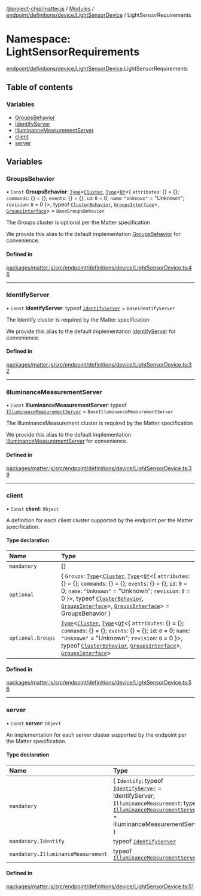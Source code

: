[@project-chip/matter.js](../README.md) / [Modules](../modules.md) / [endpoint/definitions/device/LightSensorDevice](endpoint_definitions_device_LightSensorDevice.md) / LightSensorRequirements

# Namespace: LightSensorRequirements

[endpoint/definitions/device/LightSensorDevice](endpoint_definitions_device_LightSensorDevice.md).LightSensorRequirements

## Table of contents

### Variables

- [GroupsBehavior](endpoint_definitions_device_LightSensorDevice.LightSensorRequirements.md#groupsbehavior)
- [IdentifyServer](endpoint_definitions_device_LightSensorDevice.LightSensorRequirements.md#identifyserver)
- [IlluminanceMeasurementServer](endpoint_definitions_device_LightSensorDevice.LightSensorRequirements.md#illuminancemeasurementserver)
- [client](endpoint_definitions_device_LightSensorDevice.LightSensorRequirements.md#client)
- [server](endpoint_definitions_device_LightSensorDevice.LightSensorRequirements.md#server)

## Variables

### GroupsBehavior

• `Const` **GroupsBehavior**: [`Type`](../interfaces/behavior_cluster_export.ClusterBehavior.Type.md)\<[`Cluster`](../interfaces/cluster_export.Groups.Cluster.md), [`Type`](../interfaces/behavior_cluster_export.ClusterBehavior.Type.md)\<[`Of`](../interfaces/cluster_export.ClusterType.Of.md)\<\{ `attributes`: {} = \{}; `commands`: {} = \{}; `events`: {} = \{}; `id`: ``0`` = 0; `name`: ``"Unknown"`` = "Unknown"; `revision`: ``0`` = 0 }\>, typeof [`ClusterBehavior`](behavior_cluster_export.ClusterBehavior.md), [`GroupsInterface`](behavior_definitions_groups_export.md#groupsinterface)\>, [`GroupsInterface`](behavior_definitions_groups_export.md#groupsinterface)\> = `BaseGroupsBehavior`

The Groups cluster is optional per the Matter specification

We provide this alias to the default implementation [GroupsBehavior](endpoint_definitions_device_LightSensorDevice.LightSensorRequirements.md#groupsbehavior) for convenience.

#### Defined in

[packages/matter.js/src/endpoint/definitions/device/LightSensorDevice.ts:46](https://github.com/project-chip/matter.js/blob/558e12c94a201592c28c7bc0743705360b3e5ca6/packages/matter.js/src/endpoint/definitions/device/LightSensorDevice.ts#L46)

___

### IdentifyServer

• `Const` **IdentifyServer**: typeof [`IdentifyServer`](behavior_definitions_identify_export.IdentifyServer.md) = `BaseIdentifyServer`

The Identify cluster is required by the Matter specification

We provide this alias to the default implementation [IdentifyServer](endpoint_definitions_device_LightSensorDevice.LightSensorRequirements.md#identifyserver) for convenience.

#### Defined in

[packages/matter.js/src/endpoint/definitions/device/LightSensorDevice.ts:32](https://github.com/project-chip/matter.js/blob/558e12c94a201592c28c7bc0743705360b3e5ca6/packages/matter.js/src/endpoint/definitions/device/LightSensorDevice.ts#L32)

___

### IlluminanceMeasurementServer

• `Const` **IlluminanceMeasurementServer**: typeof [`IlluminanceMeasurementServer`](../classes/behavior_definitions_illuminance_measurement_export.IlluminanceMeasurementServer.md) = `BaseIlluminanceMeasurementServer`

The IlluminanceMeasurement cluster is required by the Matter specification

We provide this alias to the default implementation [IlluminanceMeasurementServer](endpoint_definitions_device_LightSensorDevice.LightSensorRequirements.md#illuminancemeasurementserver) for convenience.

#### Defined in

[packages/matter.js/src/endpoint/definitions/device/LightSensorDevice.ts:39](https://github.com/project-chip/matter.js/blob/558e12c94a201592c28c7bc0743705360b3e5ca6/packages/matter.js/src/endpoint/definitions/device/LightSensorDevice.ts#L39)

___

### client

• `Const` **client**: `Object`

A definition for each client cluster supported by the endpoint per the Matter specification.

#### Type declaration

| Name | Type |
| :------ | :------ |
| `mandatory` | {} |
| `optional` | \{ `Groups`: [`Type`](../interfaces/behavior_cluster_export.ClusterBehavior.Type.md)\<[`Cluster`](../interfaces/cluster_export.Groups.Cluster.md), [`Type`](../interfaces/behavior_cluster_export.ClusterBehavior.Type.md)\<[`Of`](../interfaces/cluster_export.ClusterType.Of.md)\<\{ `attributes`: {} = \{}; `commands`: {} = \{}; `events`: {} = \{}; `id`: ``0`` = 0; `name`: ``"Unknown"`` = "Unknown"; `revision`: ``0`` = 0 }\>, typeof [`ClusterBehavior`](behavior_cluster_export.ClusterBehavior.md), [`GroupsInterface`](behavior_definitions_groups_export.md#groupsinterface)\>, [`GroupsInterface`](behavior_definitions_groups_export.md#groupsinterface)\> = GroupsBehavior } |
| `optional.Groups` | [`Type`](../interfaces/behavior_cluster_export.ClusterBehavior.Type.md)\<[`Cluster`](../interfaces/cluster_export.Groups.Cluster.md), [`Type`](../interfaces/behavior_cluster_export.ClusterBehavior.Type.md)\<[`Of`](../interfaces/cluster_export.ClusterType.Of.md)\<\{ `attributes`: {} = \{}; `commands`: {} = \{}; `events`: {} = \{}; `id`: ``0`` = 0; `name`: ``"Unknown"`` = "Unknown"; `revision`: ``0`` = 0 }\>, typeof [`ClusterBehavior`](behavior_cluster_export.ClusterBehavior.md), [`GroupsInterface`](behavior_definitions_groups_export.md#groupsinterface)\>, [`GroupsInterface`](behavior_definitions_groups_export.md#groupsinterface)\> |

#### Defined in

[packages/matter.js/src/endpoint/definitions/device/LightSensorDevice.ts:56](https://github.com/project-chip/matter.js/blob/558e12c94a201592c28c7bc0743705360b3e5ca6/packages/matter.js/src/endpoint/definitions/device/LightSensorDevice.ts#L56)

___

### server

• `Const` **server**: `Object`

An implementation for each server cluster supported by the endpoint per the Matter specification.

#### Type declaration

| Name | Type |
| :------ | :------ |
| `mandatory` | \{ `Identify`: typeof [`IdentifyServer`](behavior_definitions_identify_export.IdentifyServer.md) = IdentifyServer; `IlluminanceMeasurement`: typeof [`IlluminanceMeasurementServer`](../classes/behavior_definitions_illuminance_measurement_export.IlluminanceMeasurementServer.md) = IlluminanceMeasurementServer } |
| `mandatory.Identify` | typeof [`IdentifyServer`](behavior_definitions_identify_export.IdentifyServer.md) |
| `mandatory.IlluminanceMeasurement` | typeof [`IlluminanceMeasurementServer`](../classes/behavior_definitions_illuminance_measurement_export.IlluminanceMeasurementServer.md) |

#### Defined in

[packages/matter.js/src/endpoint/definitions/device/LightSensorDevice.ts:51](https://github.com/project-chip/matter.js/blob/558e12c94a201592c28c7bc0743705360b3e5ca6/packages/matter.js/src/endpoint/definitions/device/LightSensorDevice.ts#L51)
